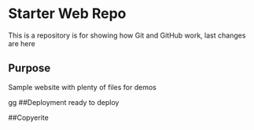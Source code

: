 # Starter Web Repo

This is a repository is for showing how Git and GitHub work, last changes are here

## Purpose

Sample website with plenty of files for demos

gg
##Deployment
ready to deploy

##Copyerite
